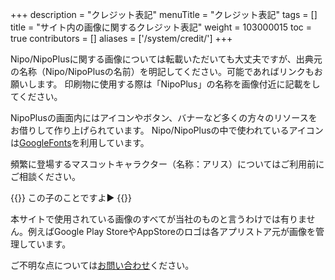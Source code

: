 +++
description = "クレジット表記"
menuTitle = "クレジット表記"
tags = []
title = "サイト内の画像に関するクレジット表記"
weight = 103000015
toc = true
contributors = []
aliases = ['/system/credit/']
+++

Nipo/NipoPlusに関する画像については転載いただいても大丈夫ですが、出典元の名称（Nipo/NipoPlusの名前）を明記してください。可能であればリンクもお願いします。
印刷物に使用する際は「NipoPlus」の名称を画像付近に記載をしてください。  

NipoPlusの画面内にはアイコンやボタン、バナーなど多くの方々のリソースをお借りして作り上げられています。
Nipo/NipoPlusの中で使われているアイコンは[GoogleFonts](https://fonts.google.com/icons)を利用しています。

頻繁に登場するマスコットキャラクター（名称：アリス）についてはご利用前にご相談ください。

{{<alice pos="right" icon="ok">}}
この子のことですよ▶
{{</alice>}}


本サイトで使用されている画像のすべてが当社のものと言うわけでは有りません。例えばGoogle Play StoreやAppStoreのロゴは各アプリストア元が画像を管理しています。  

ご不明な点については[お問い合わせ](/others/inquery/)ください。
